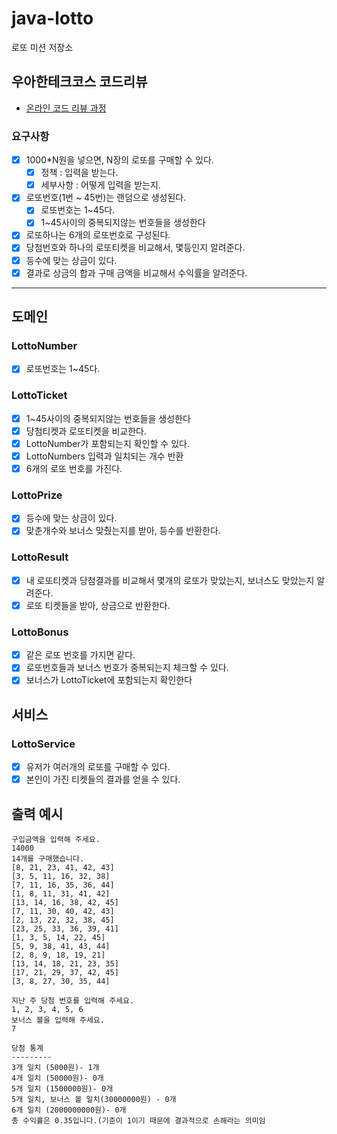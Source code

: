 # java-lotto

로또 미션 저장소

## 우아한테크코스 코드리뷰

- [온라인 코드 리뷰 과정](https://github.com/woowacourse/woowacourse-docs/blob/master/maincourse/README.md)

### 요구사항

- [x] 1000*N원을 넣으면, N장의 로또를 구매할 수 있다.
  - [x] 정책 : 입력을 받는다.
  - [x] 세부사항 : 어떻게 입력을 받는지.
- [x] 로또번호(1번 ~ 45번)는 랜덤으로 생성된다.
  - [x] 로또번호는 1~45다.
  - [x] 1~45사이의 중복되지않는 번호들을 생성한다
- [x] 로또하나는 6개의 로또번호로 구성된다.
- [x] 당첨번호와 하나의 로또티켓을 비교해서, 몇등인지 알려준다.
- [x] 등수에 맞는 상금이 있다.
- [x] 결과로 상금의 합과 구매 금액을 비교해서 수익률을 알려준다.

---

## 도메인

### LottoNumber

- [x] 로또번호는 1~45다.

### LottoTicket

- [x] 1~45사이의 중복되지않는 번호들을 생성한다
- [x] 당첨티켓과 로또티켓을 비교한다.
- [x] LottoNumber가 포함되는지 확인할 수 있다.
- [x] LottoNumbers 입력과 일치되는 개수 반환
- [x] 6개의 로또 번호를 가진다.

### LottoPrize

- [x] 등수에 맞는 상금이 있다.
- [x] 맞춘개수와 보너스 맞췄는지를 받아, 등수를 반환한다.

### LottoResult

- [x] 내 로또티켓과 당첨결과를 비교해서 몇개의 로또가 맞았는지, 보너스도 맞았는지 알려준다.
- [x] 로또 티켓들을 받아, 상금으로 반환한다.

### LottoBonus

- [x] 같은 로또 번호를 가지면 같다.
- [x] 로또번호들과 보너스 번호가 중복되는지 체크할 수 있다.
- [x] 보너스가 LottoTicket에 포함되는지 확인한다

## 서비스

### LottoService

- [x] 유저가 여러개의 로또를 구매할 수 있다.
- [x] 본인이 가진 티켓들의 결과를 얻을 수 있다.

## 출력 예시

```
구입금액을 입력해 주세요.
14000
14개를 구매했습니다.
[8, 21, 23, 41, 42, 43]
[3, 5, 11, 16, 32, 38]
[7, 11, 16, 35, 36, 44]
[1, 8, 11, 31, 41, 42]
[13, 14, 16, 38, 42, 45]
[7, 11, 30, 40, 42, 43]
[2, 13, 22, 32, 38, 45]
[23, 25, 33, 36, 39, 41]
[1, 3, 5, 14, 22, 45]
[5, 9, 38, 41, 43, 44]
[2, 8, 9, 18, 19, 21]
[13, 14, 18, 21, 23, 35]
[17, 21, 29, 37, 42, 45]
[3, 8, 27, 30, 35, 44]

지난 주 당첨 번호를 입력해 주세요.   
1, 2, 3, 4, 5, 6   
보너스 볼을 입력해 주세요.   
7

당첨 통계
---------
3개 일치 (5000원)- 1개
4개 일치 (50000원)- 0개
5개 일치 (1500000원)- 0개
5개 일치, 보너스 볼 일치(30000000원) - 0개
6개 일치 (2000000000원)- 0개
총 수익률은 0.35입니다.(기준이 1이기 때문에 결과적으로 손해라는 의미임
```
